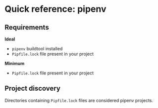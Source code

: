 # Quick reference: pipenv

## Requirements

**Ideal**

- `pipenv` buildtool installed
- `Pipfile.lock` file present in your project

**Minimum**

- `Pipfile.lock` file present in your project

## Project discovery

Directories containing `Pipfile.lock` files are considered pipenv projects.
